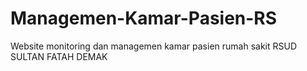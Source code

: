 # Managemen-Kamar-Pasien-RS
 Website monitoring dan managemen kamar pasien rumah sakit RSUD SULTAN FATAH DEMAK
